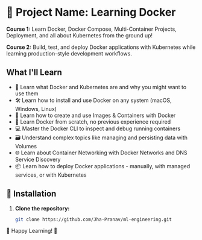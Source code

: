# 🐳 Project Name: Learning Docker

**Course 1:** Learn Docker, Docker Compose, Multi-Container Projects, Deployment, and all about Kubernetes from the ground up!

**Course 2:** Build, test, and deploy Docker applications with Kubernetes while learning production-style development workflows.

## What I'll Learn
- 🤔 Learn what Docker and Kubernetes are and why you might want to use them
- 🛠 Learn how to install and use Docker on any system (macOS, Windows, Linux)
- 🐋 Learn how to create and use Images & Containers with Docker
- 🚀 Learn Docker from scratch, no previous experience required
- 💻 Master the Docker CLI to inspect and debug running containers
- 🗃 Understand complex topics like managing and persisting data with Volumes
- 🌐 Learn about Container Networking with Docker Networks and DNS Service Discovery
- 📦 Learn how to deploy Docker applications - manually, with managed services, or with Kubernetes

## 🚀 Installation

1. **Clone the repository:**

   ```bash
   git clone https://github.com/Jha-Pranav/ml-engineering.git
🌈 Happy Learning! 🚀
